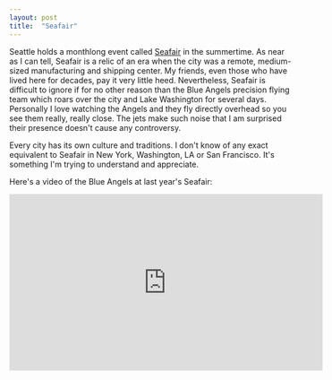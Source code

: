 ```yaml
---
layout: post
title:  "Seafair"
---
```

Seattle holds a monthlong event called [Seafair](https://www.seafair.com/) in the summertime. As near as I can tell, Seafair is a relic of an era when the city was a remote, medium-sized manufacturing and shipping center. My friends, even those who have lived here for decades, pay it very little heed. Nevertheless, Seafair is difficult to ignore if for no other reason than the Blue Angels precision flying team which roars over the city and Lake Washington for several days. Personally I love watching the Angels and they fly directly overhead so you see them really, really close. The jets make such noise that I am surprised their presence doesn't cause any controversy.

Every city has its own culture and traditions. I don't know of any exact equivalent to Seafair in New York, Washington, LA or San Francisco. It's something I'm trying to understand and appreciate.

Here's a video of the Blue Angels at last year's Seafair:

<iframe width="560" height="315" src="https://www.youtube.com/embed/ybKFlZZMJYQ" frameborder="0" allow="autoplay; encrypted-media" allowfullscreen></iframe>
